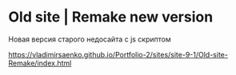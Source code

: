 # Old site | Remake new version
 
Новая версия старого недосайта с js скриптом

https://vladimirsaenko.github.io/Portfolio-2/sites/site-9-1/Old-site-Remake/index.html

